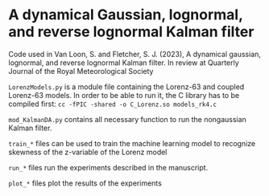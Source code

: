 # A dynamical Gaussian, lognormal, and reverse lognormal Kalman filter

Code used in Van Loon, S. and Fletcher, S. J. (2023), A dynamical gaussian, lognormal, and reverse lognormal Kalman filter. In review at Quarterly Journal of the Royal Meteorological Society

`LorenzModels.py` is a module file containing the Lorenz-63 and coupled Lorenz-63 models. In order to be able to run it, the C library has to be compiled first:
```cc -fPIC -shared -o C_Lorenz.so models_rk4.c ```

`mod_KalmanDA.py` contains all necessary function to run the nongaussian Kalman filter.

`train_*` files can be used to train the machine learning model to recognize skewness of the z-variable of the Lorenz model

`run_*` files run the experiments described in the manuscript.

`plot_*` files plot the results of the experiments
